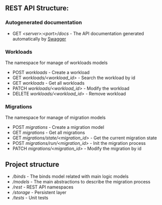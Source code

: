 ## REST API Structure:

### Autogenerated documentation

* GET *\<server\>:\<port\>/docs* - The API documentation generated automatically by [Swagger](https://swagger.io/)

### Workloads 
The namespace for manage of workloads models

* POST *workloads* - Create a workload
* GET *workloads/<workload_id>* - Search the workload by id
* GET *workloads* - Get all workloads
* PATCH *workloads/<workload_id>* - Modify the workload
* DELETE *workloads/<workload_id>* - Remove workload

### Migrations 
The namespace for manage of migration models

* POST *migrations* - Create a migration model
* GET *migrations* - Get all migrations
* GET *migrations/state/<migration_id>* - Get the current migration state
* POST *migrations/run/<migration_id>* - Init the migration process
* PATCH *migrations/<migration_id>* - Modify the migration by id

## Project structure

* */binds* - The binds model related with main logic models
* */models* - The main abstractions to describe the migration process
* */rest* - REST API namespaces
* */storage* - Persistent layer
* */tests* - Unit tests